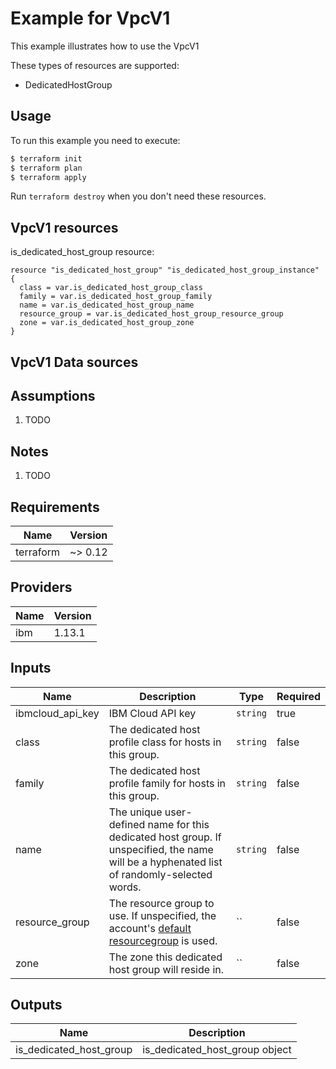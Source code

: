 # Example for VpcV1

This example illustrates how to use the VpcV1

These types of resources are supported:

* DedicatedHostGroup

## Usage

To run this example you need to execute:

```bash
$ terraform init
$ terraform plan
$ terraform apply
```

Run `terraform destroy` when you don't need these resources.


## VpcV1 resources

is_dedicated_host_group resource:

```hcl
resource "is_dedicated_host_group" "is_dedicated_host_group_instance" {
  class = var.is_dedicated_host_group_class
  family = var.is_dedicated_host_group_family
  name = var.is_dedicated_host_group_name
  resource_group = var.is_dedicated_host_group_resource_group
  zone = var.is_dedicated_host_group_zone
}
```

## VpcV1 Data sources


## Assumptions

1. TODO

## Notes

1. TODO

## Requirements

| Name | Version |
|------|---------|
| terraform | ~> 0.12 |

## Providers

| Name | Version |
|------|---------|
| ibm | 1.13.1 |

## Inputs

| Name | Description | Type | Required |
|------|-------------|------|---------|
| ibmcloud\_api\_key | IBM Cloud API key | `string` | true |
| class | The dedicated host profile class for hosts in this group. | `string` | false |
| family | The dedicated host profile family for hosts in this group. | `string` | false |
| name | The unique user-defined name for this dedicated host group. If unspecified, the name will be a hyphenated list of randomly-selected words. | `string` | false |
| resource_group | The resource group to use. If unspecified, the account's [default resourcegroup](https://cloud.ibm.com/apidocs/resource-manager#introduction) is used. | `` | false |
| zone | The zone this dedicated host group will reside in. | `` | false |

## Outputs

| Name | Description |
|------|-------------|
| is_dedicated_host_group | is_dedicated_host_group object |
